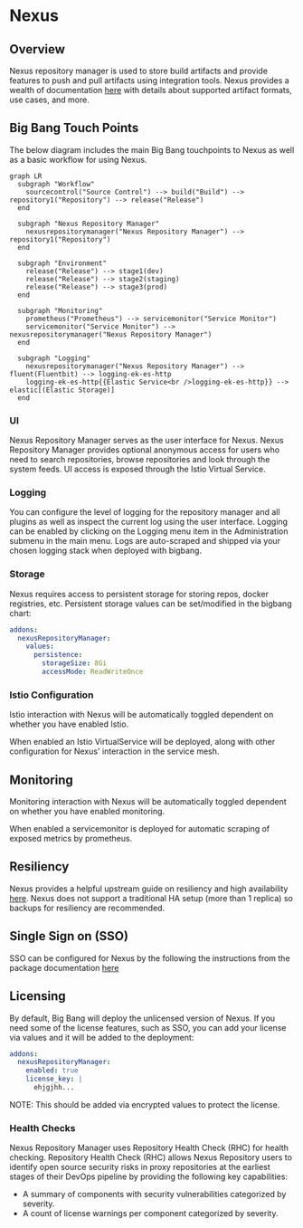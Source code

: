 # Nexus

## Overview

Nexus repository manager is used to store build artifacts and provide features to push and pull artifacts using integration tools. Nexus provides a wealth of documentation [here](https://help.sonatype.com/repomanager3) with details about supported artifact formats, use cases, and more.

## Big Bang Touch Points

The below diagram includes the main Big Bang touchpoints to Nexus as well as a basic workflow for using Nexus.

```mermaid
graph LR
  subgraph "Workflow"
    sourcecontrol("Source Control") --> build("Build") --> repository1("Repository") --> release("Release")
  end

  subgraph "Nexus Repository Manager"
    nexusrepositorymanager("Nexus Repository Manager") --> repository1("Repository")
  end

  subgraph "Environment"
    release("Release") --> stage1(dev)
    release("Release") --> stage2(staging)
    release("Release") --> stage3(prod)
  end

  subgraph "Monitoring" 
    prometheus("Prometheus") --> servicemonitor("Service Monitor")
    servicemonitor("Service Monitor") --> nexusrepositorymanager("Nexus Repository Manager")
  end

  subgraph "Logging"
    nexusrepositorymanager("Nexus Repository Manager") --> fluent(Fluentbit) --> logging-ek-es-http
    logging-ek-es-http{{Elastic Service<br />logging-ek-es-http}} --> elastic[(Elastic Storage)]
  end
```

### UI

Nexus Repository Manager serves as the user interface for Nexus. Nexus Repository Manager provides optional anonymous access for users who need to search repositories, browse repositories and look through the system feeds. UI access is exposed through the Istio Virtual Service.

### Logging

You can configure the level of logging for the repository manager and all plugins as well as inspect the current log using the user interface.
Logging can be enabled by clicking on the Logging menu item in the Administration submenu in the main menu. Logs are auto-scraped and shipped via your chosen logging stack when deployed with bigbang.

### Storage

Nexus requires access to persistent storage for storing repos, docker registries, etc. Persistent storage values can be set/modified in the bigbang chart:

```yaml
addons:
  nexusRepositoryManager:
    values:  
      persistence:
        storageSize: 8Gi
        accessMode: ReadWriteOnce
```

### Istio Configuration

Istio interaction with Nexus will be automatically toggled dependent on whether you have enabled Istio.

When enabled an Istio VirtualService will be deployed, along with other configuration for Nexus' interaction in the service mesh.

## Monitoring

Monitoring interaction with Nexus will be automatically toggled dependent on whether you have enabled monitoring.

When enabled a servicemonitor is deployed for automatic scraping of exposed metrics by prometheus.

## Resiliency

Nexus provides a helpful upstream guide on resiliency and high availability [here](https://help.sonatype.com/repomanager3/planning-your-implementation/resiliency-and-high-availability). Nexus does not support a traditional HA setup (more than 1 replica) so backups for resiliency are recommended.

## Single Sign on (SSO)

SSO can be configured for Nexus by the following the instructions from the package documentation [here](https://repo1.dso.mil/platform-one/big-bang/apps/developer-tools/nexus/-/blob/main/docs/keycloak.md)

## Licensing

By default, Big Bang will deploy the unlicensed version of Nexus. If you need some of the license features, such as SSO, you can add your license via values and it will be added to the deployment:

```yaml
addons:
  nexusRepositoryManager:
    enabled: true
    license_key: |
      ehjgjhh...
```

NOTE: This should be added via encrypted values to protect the license.

### Health Checks

Nexus Repository Manager uses Repository Health Check (RHC) for health checking. Repository Health Check (RHC) allows Nexus Repository users to identify open source security risks in proxy repositories at the earliest stages of their DevOps pipeline by providing the following key capabilities:

- A summary of components with security vulnerabilities categorized by severity.
- A count of license warnings per component categorized by severity.

